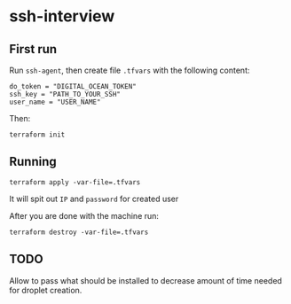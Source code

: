ssh-interview
=============

## First run
Run `ssh-agent`, then create file `.tfvars` with the following content:

```
do_token = "DIGITAL_OCEAN_TOKEN"
ssh_key = "PATH_TO_YOUR_SSH"
user_name = "USER_NAME"
```

Then:
```
terraform init
```

## Running
```
terraform apply -var-file=.tfvars
```

It will spit out `IP` and `password` for created user

After you are done with the machine run:
```
terraform destroy -var-file=.tfvars
```

## TODO
Allow to pass what should be installed to decrease amount of time needed for
droplet creation.
